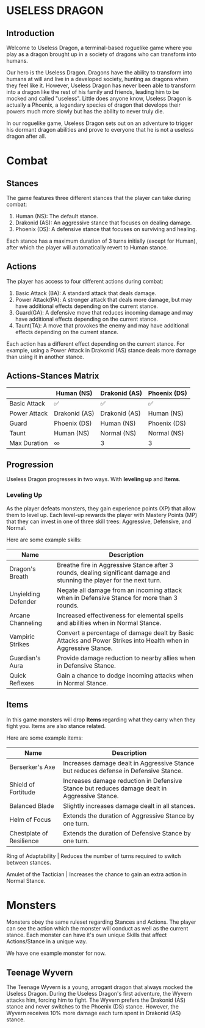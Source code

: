 # USELESS DRAGON

## Introduction

Welcome to Useless Dragon, a terminal-based roguelike game where you play as a dragon brought up in a society of dragons who can transform into humans.

Our hero is the Useless Dragon. Dragons have the ability to transform into humans at will and live in a developed society, hunting as dragons when they feel like it. However, Useless Dragon has never been able to transform into a dragon like the rest of his family and friends, leading him to be mocked and called "useless". Little does anyone know, Useless Dragon is actually a Phoenix, a legendary species of dragon that develops their powers much more slowly but has the ability to never truly die.

In our roguelike game, Useless Dragon sets out on an adventure to trigger his dormant dragon abilities and prove to everyone that he is not a useless dragon after all.

# Combat

## Stances

The game features three different stances that the player can take during combat:

1. Human (NS): The default stance.
2. Drakonid (AS): An aggressive stance that focuses on dealing damage.
3. Phoenix (DS): A defensive stance that focuses on surviving and healing.

Each stance has a maximum duration of 3 turns initially (except for Human), after which the player will automatically revert to Human stance.

## Actions

The player has access to four different actions during combat:

1. Basic Attack (BA): A standard attack that deals damage.
2. Power Attack(PA): A stronger attack that deals more damage, but may have additional effects depending on the current stance.
3. Guard(GA): A defensive move that reduces incoming damage and may have additional effects depending on the current stance.
4. Taunt(TA): A move that provokes the enemy and may have additional effects depending on the current stance.

Each action has a different effect depending on the current stance. For example, using a Power Attack in Drakonid (AS) stance deals more damage than using it in another stance.

## Actions-Stances Matrix

|              | Human (NS) | Drakonid (AS) | Phoenix (DS) |
|--------------|------------|---------------|---------------|
| Basic Attack |       ✅     |        ✅       |        ✅      |
| Power Attack | Drakonid (AS)| Drakonid (AS)   | Human (NS)     |
| Guard        | Phoenix (DS) | Human (NS)     | Phoenix (DS)   |
| Taunt        | Human (NS) | Normal (NS)     | Normal (NS)   |
| Max Duration |       ∞     |         3       |         3       |

## Progression

Useless Dragon progresses in two ways. With **leveling up** and **Items**.

### Leveling Up

As the player defeats monsters, they gain experience points (XP) that allow them to level up. Each level-up rewards the player with Mastery Points (MP) that they can invest in one of three skill trees: Aggressive, Defensive, and Normal.

Here are some example skills:

 Name | Description 
------------|--------------- 
Dragon's Breath	| Breathe fire in Aggressive Stance after 3 rounds, dealing significant damage and stunning the player for the next turn.
 Unyielding Defender | Negate all damage from an incoming attack when in Defensive Stance for more than 3 rounds.  
Arcane Channeling | Increased effectiveness for elemental spells and abilities when in Normal Stance.
Vampiric Strikes	| Convert a percentage of damage dealt by Basic Attacks and Power Strikes into Health when in Aggressive Stance.
Guardian's Aura	 | Provide damage reduction to nearby allies when in Defensive Stance.
Quick Reflexes	| Gain a chance to dodge incoming attacks when in Normal Stance.


## Items

In this game monsters will drop **Items** regarding what they carry when they fight you. Items are also stance related. 

Here are some example items:

 Name | Description 
------------|--------------- 
Berserker's Axe		| Increases damage dealt in Aggressive Stance but reduces defense in Defensive Stance.
 Shield of Fortitude	 | Increases damage reduction in Defensive Stance but reduces damage dealt in Aggressive Stance.
Balanced Blade	 | Slightly increases damage dealt in all stances.
Helm of Focus	| Extends the duration of Aggressive Stance by one turn.
Chestplate of Resilience	 | Extends the duration of Defensive Stance by one turn.

Ring of Adaptability | Reduces the number of turns required to switch between stances.

Amulet of the Tactician	| Increases the chance to gain an extra action in Normal Stance.

# Monsters

Monsters obey the same ruleset regarding Stances and Actions. The player can see the action which the monster will conduct as well as the current stance. Each monster can have it's own unique Skills that affect Actions/Stance in a unique way. 

We have one example monster for now.

## Teenage Wyvern

The Teenage Wyvern is a young, arrogant dragon that always mocked the Useless Dragon. During the Useless Dragon's first adventure, the Wyvern attacks him, forcing him to fight. The Wyvern prefers the Drakonid (AS) stance and never switches to the Phoenix (DS) stance. However, the Wyvern receives 10% more damage each turn spent in Drakonid (AS) stance.
